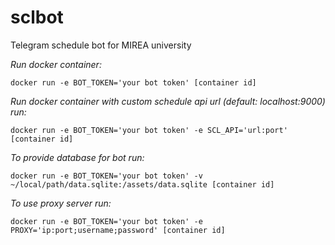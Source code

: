# sclbot
Telegram schedule bot for MIREA university

*Run docker container:*
```
docker run -e BOT_TOKEN='your bot token' [container id]
```

*Run docker container with custom schedule api url (default: localhost:9000) run:*
```
docker run -e BOT_TOKEN='your bot token' -e SCL_API='url:port' [container id]
```

*To provide database for bot run:*
```
docker run -e BOT_TOKEN='your bot token' -v ~/local/path/data.sqlite:/assets/data.sqlite [container id]
```

*To use proxy server run:*
```
docker run -e BOT_TOKEN='your bot token' -e PROXY='ip:port;username;password' [container id]
```

